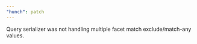 ```yaml
---
"hunch": patch
---
```


Query serializer was not handling multiple facet match exclude/match-any values.
